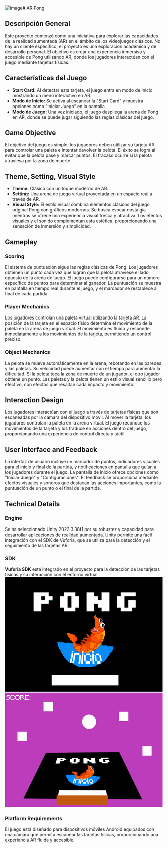![image](https://github.com/user-attachments/assets/8790d95f-f0a9-44ea-acfb-a3134eaf362a)# AR Pong

## Descripción General
Este proyecto comenzó como una iniciativa para explorar las capacidades de la realidad aumentada (AR) en el ámbito de los videojuegos clásicos. No hay un cliente específico; el proyecto es una exploración académica y de desarrollo personal. El objetivo es crear una experiencia inmersiva y accesible de Pong utilizando AR, donde los jugadores interactúan con el juego mediante tarjetas físicas.

## Características del Juego
- **Start Card:** Al detectar esta tarjeta, el juego entra en modo de inicio mostrando un menú interactivo en AR.
- **Modo de Inicio:** Se activa al escanear la "Start Card" y muestra opciones como "Iniciar Juego" en la pantalla.
- **Modo de Juego:** Una vez iniciado, el juego despliega la arena de Pong en AR, donde se puede jugar siguiendo las reglas clásicas del juego.

## Game Objective
El objetivo del juego es simple: los jugadores deben utilizar su tarjeta AR para controlar una paleta e intentar devolver la pelota. El éxito se logra al evitar que la pelota pase y marcar puntos. El fracaso ocurre si la pelota atraviesa por la zona de muerte.

## Theme, Setting, Visual Style
- **Theme:** Clásico con un toque moderno de AR.
- **Setting:** Una arena de juego virtual proyectada en un espacio real a través de AR.
- **Visual Style:** El estilo visual combina elementos clásicos del juego original Pong con gráficos modernos. Se busca evocar nostalgia mientras se ofrece una experiencia visual fresca y atractiva. Los efectos visuales y el sonido complementan esta estética, proporcionando una sensación de inmersión y simplicidad.

## Gameplay

### Scoring
El sistema de puntuación sigue las reglas clásicas de Pong. Los jugadores obtienen un punto cada vez que logran que la pelota atraviese el lado opuesto de la arena de juego. El juego puede configurarse para un número específico de puntos para determinar al ganador. La puntuación se muestra en pantalla en tiempo real durante el juego, y el marcador se restablece al final de cada partida.

### Player Mechanics
Los jugadores controlan una paleta virtual utilizando la tarjeta AR. La posición de la tarjeta en el espacio físico determina el movimiento de la paleta en la arena de juego virtual. El movimiento es fluido y responde inmediatamente a los movimientos de la tarjeta, permitiendo un control preciso.

### Object Mechanics
La pelota se mueve automáticamente en la arena, rebotando en las paredes y las paletas. Su velocidad puede aumentar con el tiempo para aumentar la dificultad. Si la pelota toca la zona de muerte de un jugador, el otro jugador obtiene un punto. Las paletas y la pelota tienen un estilo visual sencillo pero efectivo, con efectos que resaltan cada impacto y movimiento.

## Interaction Design
Los jugadores interactúan con el juego a través de tarjetas físicas que son escaneadas por la cámara del dispositivo móvil. Al mover la tarjeta, los jugadores controlan la paleta en la arena virtual. El juego reconoce los movimientos de la tarjeta y los traduce en acciones dentro del juego, proporcionando una experiencia de control directa y táctil.

## User Interface and Feedback
La interfaz de usuario incluye un marcador de puntos, indicadores visuales para el inicio y final de la partida, y notificaciones en pantalla que guían a los jugadores durante el juego. La pantalla de inicio ofrece opciones como "Iniciar Juego" y "Configuraciones". El feedback se proporciona mediante efectos visuales y sonoros que destacan las acciones importantes, como la puntuación de un punto o el final de la partida.

## Technical Details

### Engine
Se ha seleccionado Unity 2022.3.38f1 por su robustez y capacidad para desarrollar aplicaciones de realidad aumentada. Unity permite una fácil integración con el SDK de Vuforia, que se utiliza para la detección y el seguimiento de las tarjetas AR.

### SDK
**Vuforia SDK** está integrado en el proyecto para la detección de las tarjetas físicas y su interacción con el entorno virtual.
![Texto alternativo](https://github.com/Cristian171/3D-DOC/blob/main/Recursos/inicioG.png?raw=true)
![Texto alternativo](https://github.com/Cristian171/3D-DOC/blob/main/Recursos/image.png?raw=true)

### Platform Requirements
El juego está diseñado para dispositivos móviles Android equipados con una cámara que permita escanear las tarjetas físicas, proporcionando una experiencia AR fluida y accesible.
